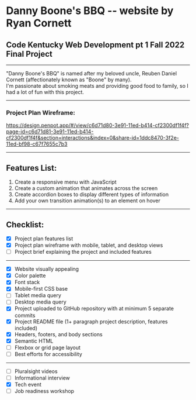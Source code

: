 # Danny Boone's BBQ -- website by Ryan Cornett  
## Code Kentucky Web Development pt 1 Fall 2022 Final Project  

---

"Danny Boone's BBQ" is named after my beloved uncle, Reuben Daniel Cornett (affectionately known as "Boone" by many).  
I'm passionate about smoking meats and providing good food to family, so I had a lot of fun with this project.  

---

### Project Plan Wireframe:

https://design.penpot.app/#/view/c6d71d80-3e91-11ed-b414-cf2300df1f4f?page-id=c6d71d81-3e91-11ed-b414-cf2300df1f4f&section=interactions&index=0&share-id=1ddc8470-3f2e-11ed-bf98-c67f7655c7b3

---

## Features List:
 1. Create a responsive menu with JavaScript
 2. Create a custom animation that animates across the screen
 3. Create accordion boxes to display different types of information
 4. Add your own transition animation(s) to an element on hover  

---
  
## Checklist:
- [x] Project plan features list
- [x] Project plan wireframe with mobile, tablet, and desktop views
- [ ] Project brief explaining the project and included features
---
- [x] Website visually appealing
- [x] Color palette
- [x] Font stack
- [x] Mobile-first CSS base
- [ ] Tablet media query
- [ ] Desktop media query
- [x] Project uploaded to GitHub repository with at minimum 5 separate commits
- [x] Project README file (1+ paragraph project description, features included)
- [x] Headers, footers, and body sections
- [x] Semantic HTML
- [ ] Flexbox or grid page layout
- [ ] Best efforts for accessibility
---
- [ ] Pluralsight videos
- [ ] Informational interview
- [x] Tech event
- [ ] Job readiness workshop
